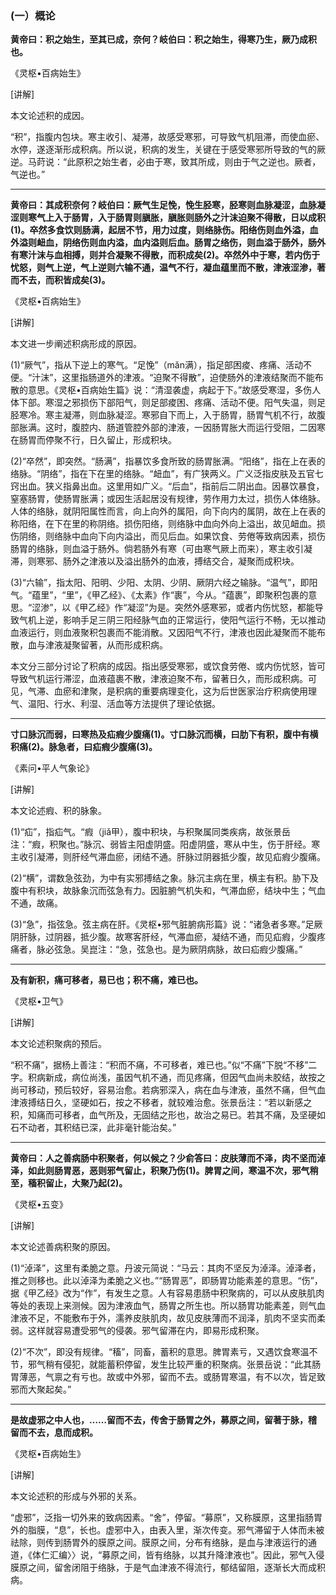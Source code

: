 ### (一）概论

**黄帝曰：积之始生，至其已成，奈何？岐伯曰：积之始生，得寒乃生，厥乃成积也。**

​《灵枢•百病始生》

[讲解]

本文论述积的成因。

“积”，指腹内包块。寒主收引、凝滞，故感受寒邪，可导致气机阻滞，而使血瘀、水停，遂逐渐形成积病。所以说，积病的发生，关键在于感受寒邪所导致的气的厥逆。马莳说：“此原积之始生者，必由于寒，致其所成，则由于气之逆也。厥者，气逆也。”

* * *

**黄帝曰：其成积奈何？岐伯曰：厥气生足悗，悗生胫寒，胫寒则血脉凝涩，血脉凝涩则寒气上入于肠胃，入于肠胃则䐜胀，䐜胀则肠外之汁沫迫聚不得散，日以成积(1)。卒然多食饮则肠满，起居不节，用力过度，则络脉伤。阳络伤则血外溢，血外溢则衄血，阴络伤则血内溢，血内溢则后血。肠胃之络伤，则血溢于肠外，肠外有寒汁沫与血相搏，则并合凝聚不得散，而积成矣(2)。卒然外中于寒，若内伤于忧怒，则气上逆，气上逆则六输不通，温气不行，凝血蕴里而不散，津液涩渗，著而不去，而积皆成矣(3)。**

​《灵枢•百病始生》

[讲解]

本文进一步阐述积病形成的原因。

(1)“厥气”，指从下逆上的寒气。“足悗”（mǎn满），指足部困痠、疼痛、活动不便。“汁沫”，这里指肠道外的津液。“迫聚不得散”，迫使肠外的津液结聚而不能布散的意思。《灵枢•百病始生篇》说：“清湿袭虚，病起于下。”故感受寒湿，多伤人体下部。寒湿之邪损伤下部阳气，则足部痠困、疼痛、活动不便。阳气失温，则足胫寒冷。寒主凝滞，则血脉凝涩。寒邪自下而上，入于肠胃，肠胃气机不行，故腹部胀满。这时，腹腔内、肠道管腔外部的津液，一因肠胃胀大而运行受阻，二因寒在肠胃而停聚不行，日久留止，形成积块。

(2)“卒然”，即突然。“肠满”，指暴饮多食所致的肠胃胀满。“阳络”，指在上在表的络脉。“阴络”，指在下在里的络脉。“衄血”，有广狭两义。广义泛指皮肤及五官七窍出血。狭义指鼻出血。这里用如广义。“后血”，指前后二阴出血。因暴饮暴食，窒塞肠胃，使肠胃胀满；或因生活起居没有规律，劳作用力太过，损伤人体络脉。人体的络脉，就阴阳属性而言，向上向外的属阳，向下向内的属阴，故在上在表的称阳络，在下在里的称阴络。损伤阳络，则络脉中血向外向上溢出，故见衄血。损伤阴络，则络脉中血向下向内溢出，而见后血。如果饮食、劳倦等致病因素，损伤肠胃的络脉，则血溢于肠外。倘若肠外有寒（可由寒气厥上而来），寒主收引凝滞，则寒邪、肠外之津液以及溢出肠外的血液，搏结交合，凝聚而成积块。

(3)“六输”，指太阳、阳明、少阳、太阴、少阴、厥阴六经之输脉。“温气”，即阳气。“蕴里”，“里”，《甲乙经》、《太素》作“裹”，今从。“蕴裹”，即聚积包裹的意思。“涩渗”，以《甲乙经》作“凝涩”为是。突然外感寒邪，或者内伤忧怒，都能导致气机上逆，影响手足三阴三阳经脉气血的正常运行，使阳气运行不畅，无以推动血液运行，则血液聚积包裹而不能消散。又因阳气不行，津液也因此凝聚而不能布散，血与津液凝聚留著，从而形成积病。

本文分三部分讨论了积病的成因。指出感受寒邪，或饮食劳倦、或内伤忧怒，皆可导致气机运行滞涩，血液蕴裹不散，津液迫聚不布，留著日久，而形成积病。可见，气滞、血瘀和津聚，是积病的重要病理变化，这为后世医家治疗积病使用理气、温阳、行水、利湿、活血等方法提供了理论依据。

* * *

**寸口脉沉而弱，曰寒热及疝瘕少腹痛(1)。寸口脉沉而横，曰肋下有积，腹中有横积痛(2)。脉急者，曰疝瘕少腹痛(3)。**

​《素问•平人气象论》

[讲解]

本文论述瘕、积的脉象。

(1)“疝”，指疝气。“瘕（jiǎ甲），腹中积块，与积聚属同类疾病，故张景岳注：“瘕，积聚也。”脉沉、弱皆主阳虚阴盛。阳虚阴盛，寒从中生，伤于肝经。寒主收引凝滞，则肝经气滞血瘀，闭结不通。肝脉过阴器抵少腹，故见疝瘕少腹痛。

(2)“横”，谓数急弦劲，为中有实邪搏结之象。脉沉主病在里，横主有积。胁下及腹中有积块，故脉象沉而弦急有力。因脏腑气机失和，气滞血瘀，结块中生；气血不通，故痛。

(3)“急”，指弦急。弦主病在肝。《灵枢•邪气脏腑病形篇》说：“诸急者多寒。”足厥阴肝脉，过阴器，抵少腹。故寒客肝经，气滞血瘀，凝结不通，而见疝瘕，少腹疼痛者，脉必弦急。吴崑注：“急，弦急也。是为厥阴病脉，故曰疝瘕少腹痛。”

* * *

**及有新积，痛可移者，易已也；积不痛，难已也。**

​《灵枢•卫气》

[讲解]

本文论述积聚病的预后。

“积不痛”，据杨上善注：“积而不痛，不可移者，难已也。”似“不痛”下脱“不移”二字。积病新成，病位尚浅，虽因气机不通，而见疼痛，但因气血尚未胶结，故按之尚可移动，预后较好，容易治愈。若病邪深入，病在血与津液，虽然不痛，但气血津液搏结日久，坚硬如石，按之不移者，就较难治愈。张景岳注：“若以新感之积，知痛而可移者，血气所及，无固结之形也，故治之易已。若其不痛，及坚硬如石不动者，其积结已深，此非毫针能治矣。”

* * *

**黄帝曰：人之善病肠中积聚者，何以候之？少俞答曰：皮肤薄而不泽，肉不坚而淖泽，如此则肠胃恶，恶则邪气留止，积聚乃伤(1)。脾胃之间，寒温不次，邪气稍至，稸积留止，大聚乃起(2)。**

​《灵枢•五变》

[讲解]

本文论述善病积聚的原因。

(1)“淖泽”，这里有柔脆之意。丹波元简说：“马云：其肉不坚反为淖泽。淖泽者，推之则移也。此以淖泽为柔脆之义也。”“肠胃恶”，即肠胃功能素差的意思。“伤”，据《甲乙经》改为“作”，有发生之意。人有容易患肠中积聚病的，可以从皮肤肌肉等处的表现上来测候。因为津液血气，肠胃之所生也。所以肠胃功能素差，则气血津液不足，不能敷布于外，濡养皮肤肌肉，故见皮肤薄而不润泽，肌肉不坚实而柔弱。这样就容易遭受邪气的侵袭。邪气留滞在内，即易形成积聚。

(2)“不次”，即没有规律。“稸”，同畜，蓄积的意思。脾胃素亏，又遇饮食寒温不节，邪气稍有侵犯，就能蓄积停留，发生比较严重的积聚病。张景岳说：“此其肠胃薄恶，气禀之有亏也。故或中外邪，留而不去。或肠胃寒温，有不以次，皆足致邪而大聚起矣。”

* * *

**是故虚邪之中人也，……留而不去，传舍于肠胃之外，募原之间，留著于脉，稽留而不去，息而成积。**

​《灵枢•百病始生》

[讲解]

本文论述积的形成与外邪的关系。

“虚邪”，泛指一切外来的致病因素。“舍”，停留。“募原”，又称膜原，这里指肠胃外的脂膜，“息”，长也。虚邪中入，由表入里，渐次传变。邪气滞留于人体而未被祛除，则传到肠胃外的膜原之间。膜原之间，分布有络脉，是血与津液运行的通道，《体仁汇编〉〉说，“募原之间，皆有络脉，以其升降津液也”。因此，邪气入侵膜原之间，留舍闭阻于络脉，于是气血津液不得流行，郁结留阻，逐渐长大而成积病。

